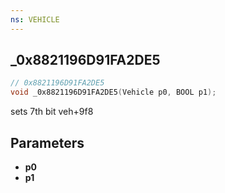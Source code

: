 ```yaml
---
ns: VEHICLE
---
```

## _0x8821196D91FA2DE5

```c
// 0x8821196D91FA2DE5
void _0x8821196D91FA2DE5(Vehicle p0, BOOL p1);
```

sets 7th bit veh+9f8

## Parameters
* **p0**
* **p1**

